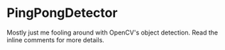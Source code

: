# PingPongDetector

Mostly just me fooling around with OpenCV's object detection. Read the inline comments for more details.
